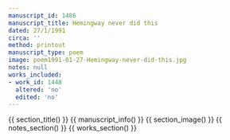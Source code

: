 ```yaml
---
manuscript_id: 1486
manuscript_title: Hemingway never did this
dated: 27/1/1991
circa: ''
method: printout
manuscript_type: poem
image: poem1991-01-27-Hemingway-never-did-this.jpg
notes: null
works_included:
- work_id: 1448
  altered: 'no'
  edited: 'no'
---
```


{{ section_title() }}
{{ manuscript_info() }}
{{ section_image() }}
{{ notes_section() }}
{{ works_section() }}
